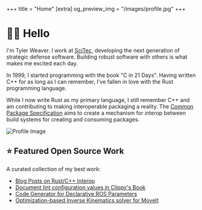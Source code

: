 +++
title = "Home"
[extra]
og_preview_img = "/images/profile.jpg"
+++

# 👋🏻 Hello

<div class="home-container">

  <div class="home-content">

I'm Tyler Weaver.
I work at [SciTec](https://scitec.com/), developing the next generation of strategic defense software.
Building robust software with others is what makes me excited each day.

In 1999, I started programming with the book "C in 21 Days".
Having written C++ for as long as I can remember, I've fallen in love with the Rust programming language.

While I now write Rust as my primary language, I still remember C++ and am contributing to making interoperable packaging a reality.
The [Common Package Specification](https://cps-org.github.io/cps/index.html) aims to create a mechanism for interop between build systems for creating and consuming packages.

  </div>

  <div class="home-image">
    <img src="/images/profile.jpg" alt="Profile Image" class="img-rounded" />
  </div>

</div>

## ⭐ Featured Open Source Work

A curated collection of my best work:

* [Blog Posts on Rust/C++ Interop](posts/rust-cpp-interop/)
* [Document lint configuration values in Clippy's Book](https://github.com/rust-lang/rust-clippy/pull/10199)
* [Code Generator for Declarative ROS Parameters](https://github.com/PickNikRobotics/generate_parameter_library)
* [Optimization-based Inverse Kinematics solver for MoveIt](https://github.com/picknikrobotics/pick_ik)
